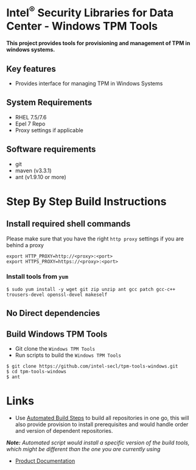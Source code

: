 # Intel<sup>®</sup> Security Libraries for Data Center  - Windows TPM Tools
#### This project provides tools for provisioning and management of TPM in windows systems.

## Key features
- Provides interface for managing TPM in Windows Systems

## System Requirements
- RHEL 7.5/7.6
- Epel 7 Repo
- Proxy settings if applicable

## Software requirements
- git
- maven (v3.3.1)
- ant (v1.9.10 or more)

# Step By Step Build Instructions
## Install required shell commands
Please make sure that you have the right `http proxy` settings if you are behind a proxy
```shell
export HTTP_PROXY=http://<proxy>:<port>
export HTTPS_PROXY=https://<proxy>:<port>
```
### Install tools from `yum`
```shell
$ sudo yum install -y wget git zip unzip ant gcc patch gcc-c++ trousers-devel openssl-devel makeself
```

## No Direct dependencies

## Build Windows TPM Tools

- Git clone the `Windows TPM Tools`
- Run scripts to build the `Windows TPM Tools`

```shell
$ git clone https://github.com/intel-secl/tpm-tools-windows.git
$ cd tpm-tools-windows
$ ant
```

# Links
 - Use [Automated Build Steps](https://01.org/intel-secl/documentation/build-installation-scripts) to build all repositories in one go, this will also provide provision to install prerequisites and would handle order and version of dependent repositories.

***Note:** Automated script would install a specific version of the build tools, which might be different than the one you are currently using*
 - [Product Documentation](https://01.org/intel-secl/documentation/intel%C2%AE-secl-dc-product-guide)
